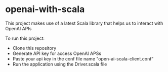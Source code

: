 # openai-with-scala
This project makes use of a latest Scala library that helps us to interact with OpenAI APIs

To run this project:
- Clone this repository
- Generate API key for access OpenAI APSs
- Paste your api key in the conf file name "open-ai-scala-client.conf"
- Run the application using the Driver.scala file

